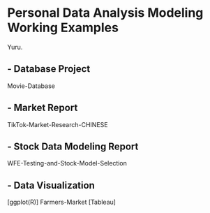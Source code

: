 # Personal Data Analysis Modeling Working Examples
Yuru.

## - Database Project
Movie-Database

## - Market Report
TikTok-Market-Research-CHINESE

## - Stock Data Modeling Report
WFE-Testing-and-Stock-Model-Selection

## - Data Visualization
[ggplot(R)] Farmers-Market
[Tableau]
